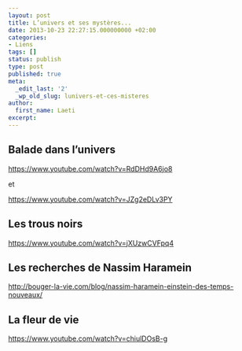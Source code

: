 ```yaml
---
layout: post
title: L’univers et ses mystères...
date: 2013-10-23 22:27:15.000000000 +02:00
categories:
- Liens
tags: []
status: publish
type: post
published: true
meta:
  _edit_last: '2'
  _wp_old_slug: lunivers-et-ces-misteres
author:
  first_name: Laeti
excerpt:
---
```

<h2>Balade dans l’univers</h2>
<p><a href="https://www.youtube.com/watch?v=RdDHd9A6jo8">https://www.youtube.com/watch?v=RdDHd9A6jo8</a></p>
<p>et</p>
<p><a href="https://www.youtube.com/watch?v=JZg2eDLv3PY">https://www.youtube.com/watch?v=JZg2eDLv3PY</a></p>
<h2>Les trous noirs</h2>
<p><a href="https://www.youtube.com/watch?v=jXUzwCVFpq4" target="_blank">https://www.youtube.com/watch?v=jXUzwCVFpq4</a></p>
<h2>Les recherches de Nassim Haramein</h2>
<p><a href="http://bouger-la-vie.com/blog/nassim-haramein-einstein-des-temps-nouveaux/">http://bouger-la-vie.com/blog/nassim-haramein-einstein-des-temps-nouveaux/</a></p>
<h2>La fleur de vie</h2>
<p><a href="https://www.youtube.com/watch?v=chiulDOsB-g">https://www.youtube.com/watch?v=chiulDOsB-g</a></p>
<p>&nbsp;</p>
